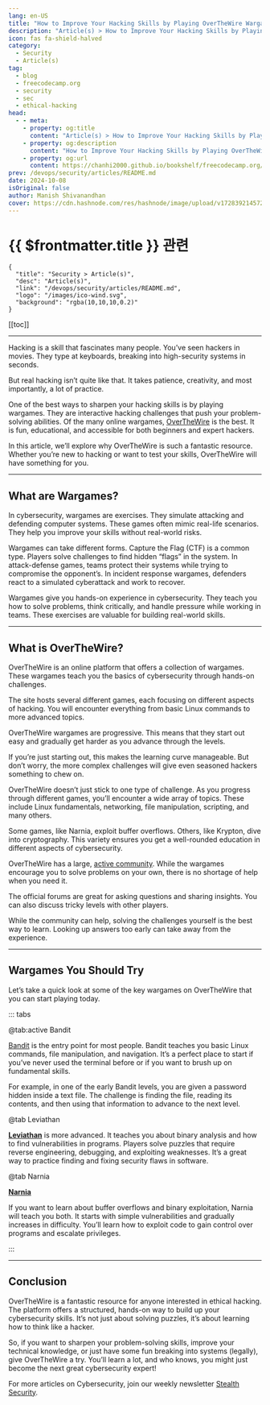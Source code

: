```yaml
---
lang: en-US
title: "How to Improve Your Hacking Skills by Playing OverTheWire Wargames"
description: "Article(s) > How to Improve Your Hacking Skills by Playing OverTheWire Wargames"
icon: fas fa-shield-halved
category:
  - Security
  - Article(s)
tag:
  - blog
  - freecodecamp.org
  - security
  - sec
  - ethical-hacking
head:
  - - meta:
    - property: og:title
      content: "Article(s) > How to Improve Your Hacking Skills by Playing OverTheWire Wargames"
    - property: og:description
      content: "How to Improve Your Hacking Skills by Playing OverTheWire Wargames"
    - property: og:url
      content: https://chanhi2000.github.io/bookshelf/freecodecamp.org/improve-hacking-skills-by-playing-wargames.html
prev: /devops/security/articles/README.md
date: 2024-10-08
isOriginal: false
author: Manish Shivanandhan
cover: https://cdn.hashnode.com/res/hashnode/image/upload/v1728392145727/bb646db1-f69a-4654-b01c-15fbe94a9c00.png
---
```


# {{ $frontmatter.title }} 관련

```component VPCard
{
  "title": "Security > Article(s)",
  "desc": "Article(s)",
  "link": "/devops/security/articles/README.md",
  "logo": "/images/ico-wind.svg",
  "background": "rgba(10,10,10,0.2)"
}
```

[[toc]]

---

<SiteInfo
  name="How to Improve Your Hacking Skills by Playing OverTheWire Wargames"
  desc="Hacking is a skill that fascinates many people. You’ve seen hackers in movies. They type at keyboards, breaking into high-security systems in seconds. But real hacking isn’t quite like that. It takes patience, creativity, and most importantly, a lot ..."
  url="https://freecodecamp.org/improve-hacking-skills-by-playing-wargames"
  logo="https://cdn.freecodecamp.org/universal/favicons/favicon.ico"
  preview="https://cdn.hashnode.com/res/hashnode/image/upload/v1728392145727/bb646db1-f69a-4654-b01c-15fbe94a9c00.png"/>

Hacking is a skill that fascinates many people. You’ve seen hackers in movies. They type at keyboards, breaking into high-security systems in seconds.

But real hacking isn’t quite like that. It takes patience, creativity, and most importantly, a lot of practice.

One of the best ways to sharpen your hacking skills is by playing wargames. They are interactive hacking challenges that push your problem-solving abilities. Of the many online wargames, [<FontIcon icon="fas fa-globe"/>OverTheWire](https://overthewire.org/wargames/) is the best. It is fun, educational, and accessible for both beginners and expert hackers.

In this article, we’ll explore why OverTheWire is such a fantastic resource. Whether you’re new to hacking or want to test your skills, OverTheWire will have something for you.

---

## What are Wargames?

In cybersecurity, wargames are exercises. They simulate attacking and defending computer systems. These games often mimic real-life scenarios. They help you improve your skills without real-world risks.

Wargames can take different forms. Capture the Flag (CTF) is a common type. Players solve challenges to find hidden “flags” in the system. In attack-defense games, teams protect their systems while trying to compromise the opponent’s. In incident response wargames, defenders react to a simulated cyberattack and work to recover.

Wargames give you hands-on experience in cybersecurity. They teach you how to solve problems, think critically, and handle pressure while working in teams. These exercises are valuable for building real-world skills.

---

## What is OverTheWire?

OverTheWire is an online platform that offers a collection of wargames. These wargames teach you the basics of cybersecurity through hands-on challenges.

The site hosts several different games, each focusing on different aspects of hacking. You will encounter everything from basic Linux commands to more advanced topics.

OverTheWire wargames are progressive. This means that they start out easy and gradually get harder as you advance through the levels.

If you’re just starting out, this makes the learning curve manageable. But don’t worry, the more complex challenges will give even seasoned hackers something to chew on.

OverTheWire doesn’t just stick to one type of challenge. As you progress through different games, you’ll encounter a wide array of topics. These include Linux fundamentals, networking, file manipulation, scripting, and many others.

Some games, like Narnia, exploit buffer overflows. Others, like Krypton, dive into cryptography. This variety ensures you get a well-rounded education in different aspects of cybersecurity.

OverTheWire has a large, [<FontIcon icon="fas fa-globe"/>active community](https://overthewire.org/information/chat.html). While the wargames encourage you to solve problems on your own, there is no shortage of help when you need it.

The official forums are great for asking questions and sharing insights. You can also discuss tricky levels with other players.

While the community can help, solving the challenges yourself is the best way to learn. Looking up answers too early can take away from the experience.

---

## Wargames You Should Try

Let’s take a quick look at some of the key wargames on OverTheWire that you can start playing today.

::: tabs

@tab:active Bandit

[Bandit](https://overthewire.org/wargames/bandit/) is the entry point for most people. Bandit teaches you basic Linux commands, file manipulation, and navigation. It’s a perfect place to start if you’ve never used the terminal before or if you want to brush up on fundamental skills.

For example, in one of the early Bandit levels, you are given a password hidden inside a text file. The challenge is finding the file, reading its contents, and then using that information to advance to the next level.

@tab Leviathan

[**Leviathan**](https://overthewire.org/wargames/leviathan/) is more advanced. It teaches you about binary analysis and how to find vulnerabilities in programs. Players solve puzzles that require reverse engineering, debugging, and exploiting weaknesses. It’s a great way to practice finding and fixing security flaws in software.

@tab Narnia

[**Narnia**](https://overthewire.org/wargames/narnia/)

If you want to learn about buffer overflows and binary exploitation, Narnia will teach you both. It starts with simple vulnerabilities and gradually increases in difficulty. You’ll learn how to exploit code to gain control over programs and escalate privileges.

:::

---

## Conclusion

OverTheWire is a fantastic resource for anyone interested in ethical hacking. The platform offers a structured, hands-on way to build up your cybersecurity skills. It’s not just about solving puzzles, it’s about learning how to think like a hacker.

So, if you want to sharpen your problem-solving skills, improve your technical knowledge, or just have some fun breaking into systems (legally), give OverTheWire a try. You’ll learn a lot, and who knows, you might just become the next great cybersecurity expert!

For more articles on Cybersecurity, join our weekly newsletter [<FontIcon icon="fas fa-globe"/>Stealth Security](https://stealthsecurity.sh/).
